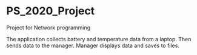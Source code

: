 # PS_2020_Project
Project for Network programming

The application collects battery and temperature data from a laptop. Then sends data to the manager. Manager displays data and saves to files.
